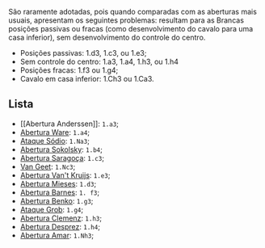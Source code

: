 São raramente adotadas, pois quando comparadas com as aberturas mais usuais, apresentam os seguintes problemas: resultam para as Brancas posições passivas ou fracas (como desenvolvimento do cavalo para uma casa inferior), sem desenvolvimento do controle do centro.

- Posições passivas: 1.d3, 1.c3, ou 1.e3;
- Sem controle do centro: 1.a3, 1.a4, 1.h3, ou 1.h4
- Posições fracas: 1.f3 ou 1.g4;
- Cavalo em casa inferior: 1.Ch3 ou 1.Ca3.
## Lista
- [[Abertura Anderssen]]: `1.a3`;
- [Abertura Ware](Abertura%20Ware): `1.a4`;
- [Ataque Sódio](Ataque%20Sódio): `1.Na3`;
- [Abertura Sokolsky](Abertura%20Sokolsky): `1.b4`;
- [Abertura Saragoça](Abertura%20Saragoça): `1.c3`;
- [Van Geet](Van%20Geet.md): `1.Nc3`;
- [Abertura Van't Kruijs](Abertura%20Van't%20Kruijs): `1.e3`;
- [Abertura Mieses](Abertura%20Mieses): `1.d3`;
- [Abertura Barnes](Abertura%20Barnes): `1. f3`;
- [Abertura Benko](Abertura%20Benko): `1.g3`;
- [Ataque Grob](Ataque%20Grob): `1.g4`;
- [Abertura Clemenz](Abertura%20Clemenz): `1.h3`;
- [Abertura Desprez](Abertura%20Desprez): `1.h4`;
- [Abertura Amar](Abertura%20Amar): `1.Nh3`;
